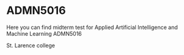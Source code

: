 # ADMN5016
Here you can find midterm test for 
Applied Artificial Intelligence and Machine Learning ADMN5016



St. Larence college
